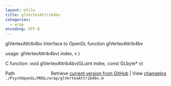 ```yaml
---
layout: mfile
title: glVertexAttrib4bv
categories:
  - wrap
encoding: UTF-8
---
```


glVertexAttrib4bv  Interface to OpenGL function glVertexAttrib4bv

usage:  glVertexAttrib4bv\( index, v \)

C function:  void glVertexAttrib4bv\(GLuint index, const GLbyte\* v\)


<div class="code_header" style="text-align:right;">
  <span style="float:left;">Path&nbsp;&nbsp;</span> <span class="counter">Retrieve <a href=
  "https://raw.github.com/Psychtoolbox-3/Psychtoolbox-3/beta/./PsychOpenGL/MOGL/wrap/glVertexAttrib4bv.m">current version from GitHub</a> | View <a href=
  "https://github.com/Psychtoolbox-3/Psychtoolbox-3/commits/beta/./PsychOpenGL/MOGL/wrap/glVertexAttrib4bv.m">changelog</a></span>
</div>
<div class="code">
  <code>./PsychOpenGL/MOGL/wrap/glVertexAttrib4bv.m</code>
</div>
